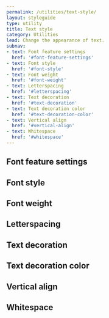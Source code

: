 ```yaml
---
permalink: /utilities/text-style/
layout: styleguide
type: utility
title: Text style
category: Utilities
lead: Change the appearance of text.
subnav:
- text: Font feature settings
  href: '#font-feature-settings'
- text: Font style
  href: '#font-style'
- text: Font weight
  href: '#font-weight'
- text: Letterspacing
  href: '#letterspacing'
- text: Text decoration
  href: '#text-decoration'
- text: Text decoration color
  href: '#text-decoration-color'
- text: Vertical align
  href: '#vertical-align'
- text: Whitespace
  href: '#whitespace'
---
```


## Font feature settings

## Font style

## Font weight

## Letterspacing

## Text decoration

## Text decoration color

## Vertical align

## Whitespace
